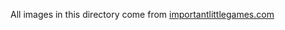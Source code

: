 All images in this directory come from [importantlittlegames.com](http://importantlittlegames.com/making-battleship-fun-again/)

